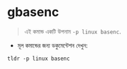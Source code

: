 # gbasenc

> এই কমান্ড একটি উপনাম `-p linux basenc`.

- মূল কমান্ডের জন্য ডকুমেন্টেশন দেখুন:

`tldr -p linux basenc`
